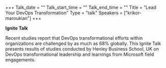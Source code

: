 +++
Talk_date = ""
Talk_start_time = ""
Talk_end_time = ""
Title = "Lead Your DevOps Transformation"
Type = "talk"
Speakers = ["krikor-maroukian"]
+++

**Ignite Talk**

Recent studies report that DevOps transformational efforts within organizations are challenged by as much as 68% globally. This Ignite Talk presents results of studies conducted by Henley Business School, UK on DevOps transformational leadership and learnings from Microsoft field engagements.
